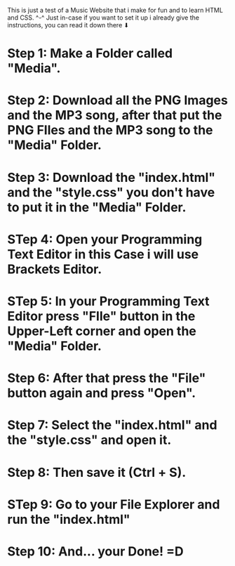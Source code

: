 This is just a test of a Music Website that i make for fun and to learn HTML and CSS. ^-^
Just in-case if you want to set it up i already give the instructions, you can read it down there ⬇

# Step 1: Make a Folder called "Media".
# Step 2: Download all the PNG Images and the MP3 song, after that put the PNG FIles and the MP3 song to the "Media" Folder.
# Step 3: Download the "index.html" and the "style.css" you don't have to put it in the "Media" Folder.
# STep 4: Open your Programming Text Editor in this Case i will use Brackets Editor.
# STep 5: In your Programming Text Editor press "FIle" button in the Upper-Left corner and open the "Media" Folder.
# Step 6: After that press the "File" button again and press "Open".
# Step 7: Select the "index.html" and the "style.css" and open it.
# Step 8: Then save it (Ctrl + S).
# STep 9: Go to your File Explorer and run the "index.html"
# Step 10: And... your Done! =D
